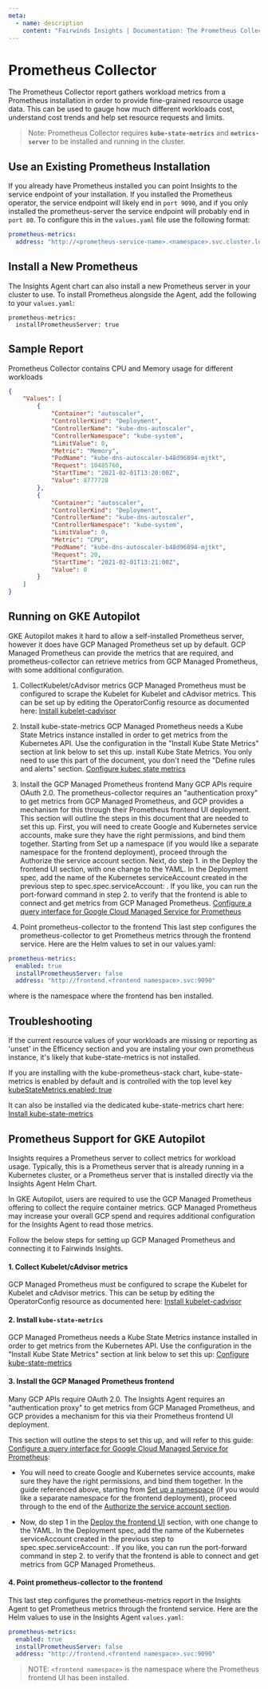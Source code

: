 ```yaml
---
meta:
  - name: description
    content: "Fairwinds Insights | Documentation: The Prometheus Collector report provides fine-grained resource usage data"
---
```

# Prometheus Collector

The Prometheus Collector report gathers workload metrics from a Prometheus installation
in order to provide fine-grained resource usage data. This can be used to gauge how much
different workloads cost, understand cost trends and help set resource requests and limits.

> Note: Prometheus Collector requires **`kube-state-metrics`** and **`metrics-server`** to be installed and running in the cluster.

## Use an Existing Prometheus Installation
If you already have Prometheus installed you can point Insights to the service endpoint of your installation. If you installed the Prometheus operator, the service endpoint will likely end in `port 9090`, and if you only installed the prometheus-server the service endpoint will probably end in `port 80`. To configure this in the `values.yaml` file use the following format:

```yaml
prometheus-metrics:
  address: "http://<prometheus-service-name>.<namespace>.svc.cluster.local:<port>"
```

## Install a New Prometheus
The Insights Agent chart can also install a new Prometheus server in your cluster to use.
To install Prometheus alongside the Agent, add the following to your `values.yaml`:
```
prometheus-metrics:
  installPrometheusServer: true
```

## Sample Report
Prometheus Collector contains CPU and Memory usage for different workloads
```json
{
    "Values": [
        {
            "Container": "autoscaler",
            "ControllerKind": "Deployment",
            "ControllerName": "kube-dns-autoscaler",
            "ControllerNamespace": "kube-system",
            "LimitValue": 0,
            "Metric": "Memory",
            "PodName": "kube-dns-autoscaler-b48d96894-mjtkt",
            "Request": 10485760,
            "StartTime": "2021-02-01T13:20:00Z",
            "Value": 8777728
        },
        {
            "Container": "autoscaler",
            "ControllerKind": "Deployment",
            "ControllerName": "kube-dns-autoscaler",
            "ControllerNamespace": "kube-system",
            "LimitValue": 0,
            "Metric": "CPU",
            "PodName": "kube-dns-autoscaler-b48d96894-mjtkt",
            "Request": 20,
            "StartTime": "2021-02-01T13:21:00Z",
            "Value": 0
        }
    ]
}
```

## Running on GKE Autopilot
GKE Autopilot makes it hard to allow a self-installed Prometheus server, however it does have GCP Managed Prometheus set up by default. GCP Managed Prometheus can provide the metrics that are required, and prometheus-collector can retrieve metrics from GCP Managed Prometheus, with some additional configuration.
1. CollectKubelet/cAdvisor metrics
GCP Managed Prometheus must be configured to scrape the Kubelet for Kubelet and cAdvisor metrics. This can be set up by editing the OperatorConfig resource as documented here:
[Install kubelet-cadvisor](https://cloud.google.com/stackdriver/docs/managed-prometheus/exporters/kubelet-cadvisor)

2. Install kube-state-metrics
GCP Managed Prometheus needs a Kube State Metrics instance installed in order to get metrics from the Kubernetes API. Use the configuration in the "Install Kube State Metrics" section at link below to set this up. install Kube State Metrics. You only need to use this part of the document, you don't need the "Define rules and alerts" section.
[Configure kubec state metrics](https://cloud.google.com/stackdriver/docs/managed-prometheus/exporters/kube_state_metrics#install-exporter)

3. Install the GCP Managed Prometheus frontend
Many GCP APIs require OAuth 2.0. The prometheus-collector requires an "authentication proxy" to get metrics from GCP Managed Prometheus, and GCP provides a mechanism for this through their Prometheus frontend UI deployment. This section will outline the steps in this document that are needed to set this up.
First, you will need to create Google and Kubernetes service accounts, make sure they have the right permissions, and bind them together. Starting from Set up a namespace (if you would like a separate namespace for the frontend deployment), proceed through the Authorize the service account section.
Next, do step 1. in the Deploy the frontend UI section, with one change to the YAML. In the Deployment spec, add the name of the Kubernetes serviceAccount created in the previous step to spec.spec.serviceAccount: <name of Kubernetes service account>. If you like, you can run the port-forward command in step 2. to verify that the frontend is able to connect and get metrics from GCP Managed Prometheus.
[Configure a query interface for Google Cloud Managed Service for Prometheus](https://cloud.google.com/stackdriver/docs/managed-prometheus/query)

4. Point prometheus-collector to the frontend
This last step configures the prometheus-collector to get Prometheus metrics through the frontend service. Here are the Helm values to set in our values.yaml:
```yaml
prometheus-metrics:
  enabled: true
  installPrometheusServer: false
  address: "http://frontend.<frontend namespace>.svc:9090"
```
where <frontend namespace> is the namespace where the frontend has ben installed.

## Troubleshooting
If the current resource values of your workloads are missing or reporting as 'unset' in the Efficency section and you are instaling your own prometheus instance, it's likely that kube-state-metrics is not installed. 

If you are installing with the kube-prometheus-stack chart, kube-state-metrics is enabled by default and is controlled with the top level key [kubeStateMetrics.enabled: true](https://artifacthub.io/packages/helm/prometheus-community/kube-prometheus-stack?modal=values&path=kubeStateMetrics.enabled)

It can also be installed via the dedicated kube-state-metrics chart here: 
[Install kube-state-metrics](https://artifacthub.io/packages/helm/prometheus-community/kube-state-metrics)


## Prometheus Support for GKE Autopilot
Insights requires a Prometheus server to collect metrics for workload usage. Typically, this is a Prometheus server that is already running in a Kubernetes cluster, or a Prometheus server that is installed directly via the Insights Agent Helm Chart.

In GKE Autopilot, users are required to use the GCP Managed Prometheus offering to collect the require container metrics. GCP Managed Prometheus may increase your overall GCP spend and requires additional configuration for the Insights Agent to read those metrics. 

Follow the below steps for setting up GCP Managed Prometheus and connecting it to Fairwinds Insights.

#### 1. Collect Kubelet/cAdvisor metrics

GCP Managed Prometheus must be configured to scrape the Kubelet for Kubelet and cAdvisor metrics. This can be setup by editing the OperatorConfig resource as documented here:
[Install kubelet-cadvisor](https://cloud.google.com/stackdriver/docs/managed-prometheus/exporters/kubelet-cadvisor)

#### 2. Install `kube-state-metrics`

GCP Managed Prometheus needs a Kube State Metrics instance installed in order to get metrics from the Kubernetes API. Use the configuration in the "Install Kube State Metrics" section at link below to set this up: 
[Configure kube-state-metrics](https://cloud.google.com/stackdriver/docs/managed-prometheus/exporters/kube_state_metrics#install-exporter)

#### 3. Install the GCP Managed Prometheus frontend

Many GCP APIs require OAuth 2.0. The Insights Agent requires an "authentication proxy" to get metrics from GCP Managed Prometheus, and GCP provides a mechanism for this via their Prometheus frontend UI deployment. 

This section will outline the steps to set this up, and will refer to this guide: [Configure a query interface for Google Cloud Managed Service for Prometheus](https://cloud.google.com/stackdriver/docs/managed-prometheus/query):

- You will need to create Google and Kubernetes service accounts, make sure they have the right permissions, and bind them together. In the guide referenced above, starting from [Set up a namespace](https://cloud.google.com/stackdriver/docs/managed-prometheus/query#namespace-setup) (if you would like a separate namespace for the frontend deployment), proceed through to the end of the [Authorize the service account section](https://cloud.google.com/stackdriver/docs/managed-prometheus/query#authorize-sa).

- Now, do step 1 in the [Deploy the frontend UI](https://cloud.google.com/stackdriver/docs/managed-prometheus/query-api-ui#promui-deploy) section, with one change to the YAML. In the Deployment spec, add the name of the Kubernetes serviceAccount created in the previous step to spec.spec.serviceAccount: <name of Kubernetes service account>. If you like, you can run the port-forward command in step 2. to verify that the frontend is able to connect and get metrics from GCP Managed Prometheus.

#### 4. Point prometheus-collector to the frontend

This last step configures the prometheus-metrics report in the Insights Agent to get Prometheus metrics through the frontend service. Here are the Helm values to use in the Insights Agent `values.yaml`:
```yaml
prometheus-metrics:
  enabled: true
  installPrometheusServer: false
  address: "http://frontend.<frontend namespace>.svc:9090"
```
>NOTE: `<frontend namespace>` is the namespace where the Prometheus frontend UI has been installed.

